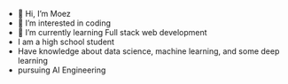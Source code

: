- 👋 Hi, I’m Moez
- 👀 I’m interested in coding
- 🌱 I’m currently learning Full stack web development
- I am a high school student
- Have knowledge about data science, machine learning, and some deep learning
- pursuing AI Engineering
